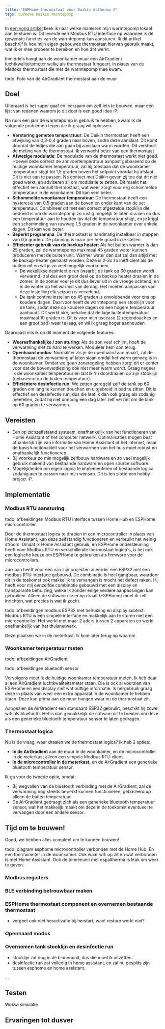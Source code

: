 ```yaml
---
title: "ESPHome thermostaat voor Daikin Altherma 3"
tags: ESPHome Daikin Warmtepomp
---
```


In [een vorig artikel](/daikin-altherma-3-lokaal-aansturen) keek ik naar welke manieren mijn warmtepomp lokaal aan te sturen is. Dit leverde een Modbus RTU interface op waarmee ik de gewenste functies van de warmtepomp kan aansturen. Ik dit artikel beschrijf ik hoe mijn eigen gebouwde thermostaat hiervan gebruik maakt, wat ik er mee probeer te bereiken en hoe dat werkt.

Inmiddels hangt aan de woonkamer muur een AirGradient luchtkwaliteitsmeter welke als thermostaat fungeert, in plaats van de Madoka thermostaat die met de warmtepomp mee kwam.
 
todo: Foto van de AirGradient thermostaat aan de muur

## Doel

Uiteraard is het super gaaf en leerzaam om zelf iets te bouwen, maar een lijst van redenen waarom je dit doet is een goed idee :P.

Na ruim een jaar de warmtepomp in gebruik te hebben, kwam ik de volgende problemen tegen die ik graag wil oplossen.

- **Verstoring gemeten temperatuur**: De Daikin thermostaat heeft een afwijking van 0,3-0,4 graden naar boven, zodra deze aanslaat. Dit komt doordat de ledjes die aan gaan bij aanslaan warm worden. Dit verstoort de meting van de thermostaat. Ik verwacht beter van een thermostaat
- **Afwezige modulatie**: De modulatie van de thermostaat werkt niet goed. Hoewel deze correct de aanvoertemperatuur aanpast gebaseerd op de huidige woonkamer temperatuur, zal hij toestaan dat de woonkamer temperatuur stijgt tot 1,5 graden boven het setpoint voordat hij afslaat. Dit is niet aan te passen. Na contact met Daikin geven zij toe dat dit niet goed werkt, en adviseren zij om modulatie te zetten. Dit maakt het effectief een aan/uit thermostaat, wat weer zorgt voor erg schommelde temperatuur in de woonkamer. Dit kan veel beter.
- **Schommelde woonkamer temperatuur**: De thermostaat heeft een hysteresis van 0,5 graden aan de boven en onder kant van de set temperatuur. Combineer dit met een correct afgestelde stooklijn die bedoeld is om de warmtepomp zo rustig mogelijk te laten draaien en dus een temperatuur aan te houden ipv dat de temperatuur stijgt, en je krijgt een schommeling van ruwweg 1,5 graden in de woonkamer over enkele dagen. Dit kan veel beter.
- **Beperkt programma**: De thermostaat is handmatig instelbaar in stappen van 0,5 graden. De planning is maar per hele graad in te stellen.
- **Efficienter gebruik van de backup heater**: Als het buiten warmer is dan 25 graden, zal de warmtepomp maximaal 45 graden water kunnen produceren met de buiten unit. Warmer water dan dat zal dan altijd met de backup-heater gemaakt worden. Deze is 2-3x zo inefficiënt als de buitenunit en wil je zo veel mogelijk voorkomen.
  - De wekelijkse desinfectie run (waarbij de tank op 60 graden wordt verwarmd) zal dus een groot deel op de backup heater draaien in de zomer. In de zomer voer je dit dus liever uit in de vroege ochtend, en in de winter op het warmst van de dag. Het moeten aanpassen van deze instelling elk seizoen is vervelend.
  - De tank continu instellen op 45 graden is onvoldoende voor ons op koudere dagen. Daarvoor heeft de warmtepomp een stooklijn voor de tank, zodat deze op koudere dagen op een hogere temperatuur aanhoudt. Dit werkt oke, behalve dat de lage buitentemperatuur maximaal 10 graden is. Dit is voor mijn usecase (2 regendouches en een groot bad) weer te laag, en wil ik graag hoger aanhouden.

Daarnaast mis ik op dit moment de volgende features:
- **Weersafhankelijke / zon sturing**: Als de zon veel schijnt, hoeft de verwarming niet zo hard te werken. Moduleer hem dan terug.
- **Openhaard modus**: Normaliter als je de openhaard aan maakt, zal de thermostaat de verwarming af laten slaan omdat het warm genoeg is in de woonkamer. Omdat we geen zoneregeling hebben zorgt dit er echter voor dat de bovenverdieping ook niet meer warm wordt. Graag negeer ik de woonkamer temperatuur en laat ik 'm doordraaien op zijn stooklijn (gebaseerd op de buiten temperatuur).
- **Efficiëntere desinfectie run**: We zetten geregeld zelf de tank op 60 graden om lang te kunnen douchen en uitgebreid in bad te zitten. Dit is effectief een desinfectie run, dus die laat ik dan ook graag als zodanig meetellen, zodat hij niet onnodig een dag later zelf verzint om de tank op 60 graden te verwarmen.

## Vereisten

- Een op zichzelfstaand systeem, onafhankelijk van het functioneren van Home Assistant of het computer netwerk. Optimalisaties mogen best afhankelijk zijn van informatie van Home Assistant of het internet, maar de basisfunctionaliteit voor het verwarmen van het huis moet robust en onafhankelijk functioneren.
- Bij voorkeur zo min mogelijk zelfbouw hardware en zo veel mogelijk gebruik makend van bestaande hardware en open source software.
- Mogelijkheden om eigen logica te implementeren of bestaande logica zodanig aan te passen naar mijn wensen. Dit is ten slotte een hobby project :P.

## Implementatie

### Modbus RTU aansturing

todo: afbeeldingen Modbus RTU interface tussen Home Hub en ESPHome microcontroller.

Door de thermostaat logica te draaien in een microcontroller in plaats van Home Assistant, kan deze zelfstandig functioneren en verbruikt het weinig stroom. Omdat ik Home Assistant gebruik, en ESPHome ondersteuning heeft voor Modbus RTU en verschillende thermostaat logica's, is het ook een logische keuze om ESPHome te gebruiken als firmware voor de microcontrollers.

Jurriaan heeft voor een van zijn projecten al eerder een ESP32 met een modbus RTU interface gebouwd. De combinatie is heel gangbaar, waardoor dit in de toekomst ook makkelijk te vervangen is mocht het defect raken. Hij heeft voor mij eenzelfde combinatie gebouwd met een display en transparante behuizing, welke ik zonder enige verdere aanpassingen kan gebruiken. Alleen de software die er op draait (ESPHome) moet ik zelf inrichten, wat precies is wat ik zocht.

todo: afbeeldingen modbus ESP32 met behuizing en display
subtext: Modbus RTU is een simpele interface en makkelijk aan te sturen met een microcontroller. Het werkt met maar 2 aders tussen 2 apparaten en werkt onafhankelijk van het thuisnetwerk.

Deze plaatsen we in de meterkast. Ik kom later terug op waarom.

### Woonkamer temperatuur meten

todo: afbeeldingen AirGradient

todo: afbeeldingen bluetooth sensor

Vervolgens moet ik de huidige woonkamer temperatuur meten. Ik heb daar al een AirGradient luchtkwaliteitsmeter staan. Die is ook al voorzien van ESPHome en een display met wat nuttige informatie. Ik hergebruik graag deze in plaats van weer een extra apparaat in de woonkamer te hebben staan. Deze kan prima aan de muur hangen waar nu de thermostaat zit. 

Aangezien de AirGradient een standaard ESP32 gebruikt, beschikt hij zowel wifi als bluetooth. Het is dan gemakkelijk de sofware uit te breiden om deze als een generieke bluetooth temperatuur sensor te laten gedragen.

### Thermostaat logica

Nu is de vraag, waar draaien we de thermostaat logica? Ik heb 2 opties:
- **In de AirGradient** aan de muur in de woonkamer, en de microcontroller in de meterkast alleen een simpele Modbus RTU client.
- **In de microcontroller in de meterkast**, en de AirGradient een generieke bluetooth temperatuur sensor.

Ik ga voor de tweede optie, omdat:
- Bij wegvallen van de bluetooth verbinding met de AirGradient, zal de verwarming nog steeds beperkt kunnen functioneren, gebaseerd op alleen de buiten temperatuur.
- De AirGradient gedraagt zich als een generieke bluetooth temperatuur sensor, wat het makkelijk maakt om deze in de toekomst eventueel te vervangen door een andere sensor.

## Tijd om te bouwen!

Goed, we hebben alles compleet om te kunnen bouwen!

todo: diagram esphome microcontroller verbonden met de Home Hub. En een thermometer in de woonkamer. Ook waar wifi op zit en wat verbonden is met Home Assistant. Ook de binnenunit met espaltherma is leuk om weer te geven.

### Modbus registers

### BLE verbinding betrouwbaar maken

### ESPHome thermostaat component en overnemen bestaande thermostaat

- vergeet ook niet heractivatie bij herstart, want restore werkt niet?

### Openhaard modus

### Overnemen tank stooklijn en desinfectie run

- stooklijn zat nog in de binnenunit, dus die moet ik uitzetten.
- desinfectie run zat volledig in home assistant, en zal nu gesplits zijn tussen esphome en home assistant.

...

## Testen

Wokwi simulatie

## Ervaringen tot dusver